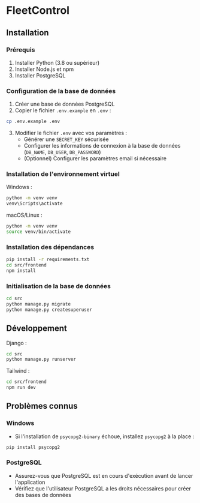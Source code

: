 # FleetControl

## Installation

### Prérequis

1. Installer Python (3.8 ou supérieur)
2. Installer Node.js et npm
3. Installer PostgreSQL

### Configuration de la base de données

1. Créer une base de données PostgreSQL
2. Copier le fichier `.env.example` en `.env` :
```bash
cp .env.example .env
```
3. Modifier le fichier `.env` avec vos paramètres :
   - Générer une `SECRET_KEY` sécurisée
   - Configurer les informations de connexion à la base de données (`DB_NAME`, `DB_USER`, `DB_PASSWORD`)
   - (Optionnel) Configurer les paramètres email si nécessaire

### Installation de l'environnement virtuel

Windows :
```bash
python -m venv venv
venv\Scripts\activate
```

macOS/Linux :
```bash
python -m venv venv
source venv/bin/activate
```

### Installation des dépendances

```bash
pip install -r requirements.txt
cd src/frontend
npm install
```

### Initialisation de la base de données

```bash
cd src
python manage.py migrate
python manage.py createsuperuser
```

## Développement

Django :
```bash
cd src
python manage.py runserver
```

Tailwind :
```bash
cd src/frontend
npm run dev
```

## Problèmes connus

### Windows
- Si l'installation de `psycopg2-binary` échoue, installez `psycopg2` à la place :
```bash
pip install psycopg2
```

### PostgreSQL
- Assurez-vous que PostgreSQL est en cours d'exécution avant de lancer l'application
- Vérifiez que l'utilisateur PostgreSQL a les droits nécessaires pour créer des bases de données